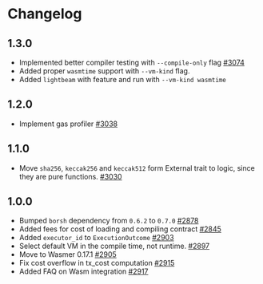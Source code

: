 # Changelog

## 1.3.0

- Implemented better compiler testing with `--compile-only` flag [#3074](https://github.com/nearprotocol/nearcore/pull/3074)
- Added proper `wasmtime` support with `--vm-kind` flag.
- Added `lightbeam` with feature and run with `--vm-kind wasmtime`

## 1.2.0

- Implement gas profiler [#3038](https://github.com/nearprotocol/nearcore/pull/3038)

## 1.1.0

- Move `sha256`, `keccak256` and `keccak512` form External trait to logic, since they are pure functions. [#3030](https://github.com/nearprotocol/nearcore/issues/3030)

## 1.0.0

- Bumped `borsh` dependency from `0.6.2` to `0.7.0` [#2878](https://github.com/nearprotocol/nearcore/pull/2878)
- Added fees for cost of loading and compiling contract [#2845](https://github.com/nearprotocol/nearcore/pull/2845)
- Added `executor_id` to `ExecutionOutcome` [#2903](https://github.com/nearprotocol/nearcore/pull/2903)
- Select default VM in the compile time, not runtime. [#2897](https://github.com/nearprotocol/nearcore/pull/2897)
- Move to Wasmer 0.17.1 [#2905](https://github.com/nearprotocol/nearcore/pull/2905)
- Fix cost overflow in tx_cost computation [#2915](https://github.com/nearprotocol/nearcore/pull/2915)
- Added FAQ on Wasm integration [#2917](https://github.com/nearprotocol/nearcore/pull/2917)

